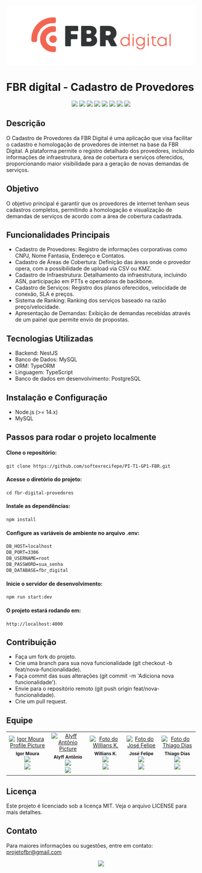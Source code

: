 ![Logo](https://github.com/IgorCavalcantiMoura/fap2024/blob/main/FBR%201.png?raw=true)

# FBR digital - Cadastro de Provedores

<p align="center">
  <img src="https://img.shields.io/badge/TypeScript-007ACC?style=for-the-badge&logo=typescript&logoColor=white"/>
  <img src="https://img.shields.io/badge/version-1.0.0-blue?style=for-the-badge"/>
  <img src="https://img.shields.io/badge/License-MIT-yellow.svg?style=for-the-badge"/>
  <img src="https://img.shields.io/badge/maintenance-active-brightgreen?style=for-the-badge"/>
  <img src="https://img.shields.io/badge/platform-NestJS-red?style=for-the-badge&logo=nestjs"/>
  <img src="https://img.shields.io/badge/docs-available-brightgreen?style=for-the-badge"/>
  <img src="https://img.shields.io/badge/Project%20Status-Active-brightgreen?style=for-the-badge"/>
  <img src="https://img.shields.io/badge/code%20style-prettier-brightgreen?style=for-the-badge"/>
</p>

## Descrição
O Cadastro de Provedores da FBR Digital é uma aplicação que visa facilitar o cadastro e homologação de provedores de internet na base da FBR Digital. A plataforma permite o registro detalhado dos provedores, incluindo informações de infraestrutura, área de cobertura e serviços oferecidos, proporcionando maior visibilidade para a geração de novas demandas de serviços.

## Objetivo
O objetivo principal é garantir que os provedores de internet tenham seus cadastros completos, permitindo a homologação e visualização de demandas de serviços de acordo com a área de cobertura cadastrada.

## Funcionalidades Principais
- Cadastro de Provedores: Registro de informações corporativas como CNPJ, Nome Fantasia, Endereço e Contatos.
- Cadastro de Áreas de Cobertura: Definição das áreas onde o provedor opera, com a possibilidade de upload via CSV ou KMZ.
- Cadastro de Infraestrutura: Detalhamento da infraestrutura, incluindo ASN, participação em PTTs e operadoras de backbone.
- Cadastro de Serviços: Registro dos planos oferecidos, velocidade de conexão, SLA e preços.
- Sistema de Ranking: Ranking dos serviços baseado na razão preço/velocidade.
- Apresentação de Demandas: Exibição de demandas recebidas através de um painel que permite envio de propostas.

## Tecnologias Utilizadas
- Backend: NestJS
- Banco de Dados: MySQL
- ORM: TypeORM
- Linguagem: TypeScript
- Banco de dados em desenvolvimento: PostgreSQL

## Instalação e Configuração
- Node.js (>= 14.x)
- MySQL

## Passos para rodar o projeto localmente
#### Clone o repositório:

    git clone https://github.com/softexrecifepe/PI-T1-GP1-FBR.git
#### Acesse o diretório do projeto:

    cd fbr-digital-provedores
#### Instale as dependências:

    npm install
#### Configure as variáveis de ambiente no arquivo .env:

    DB_HOST=localhost
    DB_PORT=3306
    DB_USERNAME=root
    DB_PASSWORD=sua_senha
    DB_DATABASE=fbr_digital

#### Inicie o servidor de desenvolvimento:

    npm run start:dev
#### O projeto estará rodando em:
    http://localhost:4000

## Contribuição
- Faça um fork do projeto.
- Crie uma branch para sua nova funcionalidade (git checkout -b feat/nova-funcionalidade).
- Faça commit das suas alterações (git commit -m 'Adiciona nova funcionalidade').
- Envie para o repositório remoto (git push origin feat/nova-funcionalidade).
- Crie um pull request.

## Equipe
<table align="center">
  <tr>
    <td align="center">
      <a href="https://www.linkedin.com/in/igor-cavalcanti-moura/">
        <img src="https://avatars.githubusercontent.com/u/105571519?v=4" width="100px;" alt="Igor Moura Profile Picture"/><br>
      </a>
      <sub>
          <b>Igor Moura</b>
         </sub>
    <br>
        <a href="https://github.com/IgorCavalcantiMoura">
            <img src="https://img.shields.io/badge/GitHub-100000?style=for-the-badge&logo=github&logoColor=white" />
        </a>
        <br>
        <a href="https://www.linkedin.com/in/igor-cavalcanti-moura/">
            <img src="https://img.shields.io/badge/LinkedIn-0077B5?style=for-the-badge&logo=linkedin&logoColor=white" />
        </a>
    </td>
    <td align="center">
      <a href="#">
        <img src="https://avatars.githubusercontent.com/u/146452808?v=4" width="100px;" alt="Alyff Antônio Picture"/><br>
         </a>
        <sub>
          <b>Alyff Antônio</b>
        </sub>
        <br>
        <a href="https://github.com/IgorCavalcantiMoura">
            <img src="https://img.shields.io/badge/GitHub-100000?style=for-the-badge&logo=github&logoColor=white" />
        </a>
        <br>
        <a href="https://www.linkedin.com/in/igor-cavalcanti-moura/">
            <img src="https://img.shields.io/badge/LinkedIn-0077B5?style=for-the-badge&logo=linkedin&logoColor=white" />
        </a>
    </td>
    <td align="center">
      <a href="#">
        <img src="https://avatars.githubusercontent.com/u/54045082?v=4" width="100px;" alt="Foto do Willians K."/><br>
      </a>
        <sub>
          <b>Willians K.</b>
        </sub>
        <br>
        <a href="https://github.com/IgorCavalcantiMoura">
            <img src="https://img.shields.io/badge/GitHub-100000?style=for-the-badge&logo=github&logoColor=white" />
        </a>
        <br>
        <a href="https://www.linkedin.com/in/igor-cavalcanti-moura/">
            <img src="https://img.shields.io/badge/LinkedIn-0077B5?style=for-the-badge&logo=linkedin&logoColor=white" />
        </a>
    </td>
    <td align="center">
      <a href="#">
        <img src="https://avatars.githubusercontent.com/u/100253391?v=4" width="100px;" alt="Foto do José Felipe"/><br>
      </a>
        <sub>
          <b>José Felipe</b>
        </sub>
        <br>
        <a href="https://github.com/IgorCavalcantiMoura">
            <img src="https://img.shields.io/badge/GitHub-100000?style=for-the-badge&logo=github&logoColor=white" />
        </a>
        <br>
        <a href="https://www.linkedin.com/in/igor-cavalcanti-moura/">
            <img src="https://img.shields.io/badge/LinkedIn-0077B5?style=for-the-badge&logo=linkedin&logoColor=white" />
        </a>
    </td>
    <td align="center">
      <a href="#">
        <img src="https://avatars.githubusercontent.com/u/66437895?v=4" width="100px;" alt="Foto do Thiago Dias"/><br>
      </a>
        <sub>
          <b>Thiago Dias</b>
        </sub>
        <br>
        <a href="https://github.com/IgorCavalcantiMoura">
            <img src="https://img.shields.io/badge/GitHub-100000?style=for-the-badge&logo=github&logoColor=white" />
        </a>
        <br>
        <a href="https://www.linkedin.com/in/igor-cavalcanti-moura/">
            <img src="https://img.shields.io/badge/LinkedIn-0077B5?style=for-the-badge&logo=linkedin&logoColor=white" />
        </a>
    </td>
  </tr>
</table>

## Licença
Este projeto é licenciado sob a licença MIT. Veja o arquivo LICENSE para mais detalhes.

## Contato
Para maiores informações ou sugestões, entre em contato: projetofbr@gmail.com

<p align="center">
 
  <img src="https://img.shields.io/badge/Buy%20Me%20a%20Coffee-Support%20My%20Work-brightgreen?style=for-the-badge&logo=buy-me-a-coffee"/>
  
</p>

